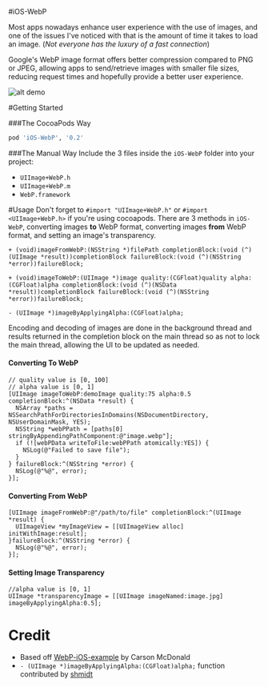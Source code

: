 #iOS-WebP

Most apps nowadays enhance user experience with the use of images, and one of the issues I've noticed with that is the amount of time it takes to load an image. (_Not everyone has the luxury of a fast connection_)

Google's WebP image format offers better compression compared to PNG or JPEG, allowing apps to send/retrieve images with smaller file sizes, reducing request times and hopefully provide a better user experience.

![alt demo](http://i.imgur.com/V4fBG1h.png "Demo Screenshot")

#Getting Started

###The CocoaPods Way
```ruby
pod 'iOS-WebP', '0.2'
```

###The Manual Way
Include the 3 files inside the `iOS-WebP` folder into your project:
* `UIImage+WebP.h`
* `UIImage+WebP.m`
* `WebP.framework`

#Usage
Don't forget to `#import "UIImage+WebP.h"` or `#import <UIImage+WebP.h>` if you're using cocoapods.
There are 3 methods in `iOS-WebP`, converting images __to__ WebP format, converting images __from__ WebP format, and setting an image's transparency.
```objc
+ (void)imageFromWebP:(NSString *)filePath completionBlock:(void (^)(UIImage *result))completionBlock failureBlock:(void (^)(NSString *error))failureBlock;

+ (void)imageToWebP:(UIImage *)image quality:(CGFloat)quality alpha:(CGFloat)alpha completionBlock:(void (^)(NSData *result))completionBlock failureBlock:(void (^)(NSString *error))failureBlock;

- (UIImage *)imageByApplyingAlpha:(CGFloat)alpha;
```

Encoding and decoding of images are done in the background thread and results returned in the completion block on the main thread so as not to lock the main thread, allowing the UI to be updated as needed.

#### Converting To WebP

```objc
// quality value is [0, 100]
// alpha value is [0, 1]
[UIImage imageToWebP:demoImage quality:75 alpha:0.5 completionBlock:^(NSData *result) {
  NSArray *paths = NSSearchPathForDirectoriesInDomains(NSDocumentDirectory, NSUserDomainMask, YES);
  NSString *webPPath = [paths[0] stringByAppendingPathComponent:@"image.webp"];
  if (![webPData writeToFile:webPPath atomically:YES]) {
    NSLog(@"Failed to save file");
  }
} failureBlock:^(NSString *error) {
  NSLog(@"%@", error);
}];
```

#### Converting From WebP

```objc
[UIImage imageFromWebP:@"/path/to/file" completionBlock:^(UIImage *result) {
  UIImageView *myImageView = [[UIImageView alloc] initWithImage:result];
}failureBlock:^(NSString *error) {
  NSLog(@"%@", error);
}];
```

#### Setting Image Transparency

```objc
//alpha value is [0, 1]
UIImage *transparencyImage = [[UIImage imageNamed:image.jpg] imageByApplyingAlpha:0.5];
```

Credit
========
* Based off [WebP-iOS-example](https://github.com/carsonmcdonald/WebP-iOS-example "WebP-iOS-example") by Carson McDonald
* `- (UIImage *)imageByApplyingAlpha:(CGFloat)alpha;` function contributed by [shmidt](https://github.com/shmidt)
